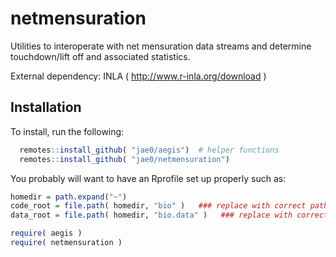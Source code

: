# netmensuration

Utilities to interoperate with net mensuration data streams and determine touchdown/lift off and associated statistics.
 

External dependency: INLA ( http://www.r-inla.org/download )

## Installation


To install, run the following:

```r
  remotes::install_github( "jae0/aegis")  # helper functions
  remotes::install_github( "jae0/netmensuration")
``` 

You probably will want to have an Rprofile set up properly such as:

```r
homedir = path.expand("~")
code_root = file.path( homedir, "bio" )   ### replace with correct path to the parent directory of your git-projects
data_root = file.path( homedir, "bio.data" )   ### replace with correct path to your data

require( aegis )
require( netmensuration )

```
 